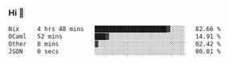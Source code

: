 ### Hi 👋

<!--START_SECTION:waka-->

```txt
Nix     4 hrs 48 mins   ████████████████████▓░░░░   82.66 %
OCaml   52 mins         ███▓░░░░░░░░░░░░░░░░░░░░░   14.91 %
Other   8 mins          ▓░░░░░░░░░░░░░░░░░░░░░░░░   02.42 %
JSON    0 secs          ░░░░░░░░░░░░░░░░░░░░░░░░░   00.01 %
```

<!--END_SECTION:waka-->
